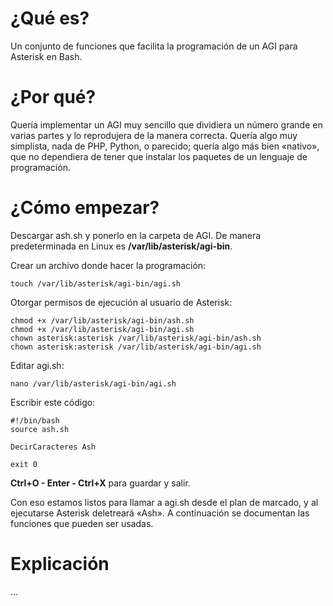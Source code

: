 # ¿Qué es?

Un conjunto de funciones que facilita la programación de un AGI para Asterisk en Bash.


# ¿Por qué?

Quería implementar un AGI muy sencillo que dividiera un número grande en varias partes y lo reprodujera de la manera correcta. Quería algo muy simplista, nada de PHP, Python, o parecido; quería algo más bien «nativo», que no dependiera de tener que instalar los paquetes de un lenguaje de programación.

# ¿Cómo empezar?

Descargar ash.sh y ponerlo en la carpeta de AGI. De manera predeterminada en Linux es **/var/lib/asterisk/agi-bin**.

Crear un archivo donde hacer la programación:

    touch /var/lib/asterisk/agi-bin/agi.sh

Otorgar permisos de ejecución al usuario de Asterisk:

    chmod +x /var/lib/asterisk/agi-bin/ash.sh
    chmod +x /var/lib/asterisk/agi-bin/agi.sh
    chown asterisk:asterisk /var/lib/asterisk/agi-bin/ash.sh
    chown asterisk:asterisk /var/lib/asterisk/agi-bin/agi.sh

Editar agi.sh:

    nano /var/lib/asterisk/agi-bin/agi.sh

Escribir este código:

    #!/bin/bash
    source ash.sh
    
    DecirCaracteres Ash
    
    exit 0

**Ctrl+O - Enter - Ctrl+X** para guardar y salir.

Con eso estamos listos para llamar a agi.sh desde el plan de marcado, y al ejecutarse Asterisk deletreará «Ash». A continuación se documentan las funciones que pueden ser usadas.


# Explicación

...

